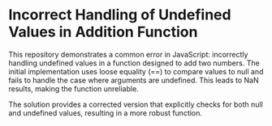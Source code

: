 # Incorrect Handling of Undefined Values in Addition Function

This repository demonstrates a common error in JavaScript: incorrectly handling undefined values in a function designed to add two numbers. The initial implementation uses loose equality (==) to compare values to null and fails to handle the case where arguments are undefined. This leads to NaN results, making the function unreliable.

The solution provides a corrected version that explicitly checks for both null and undefined values, resulting in a more robust function.